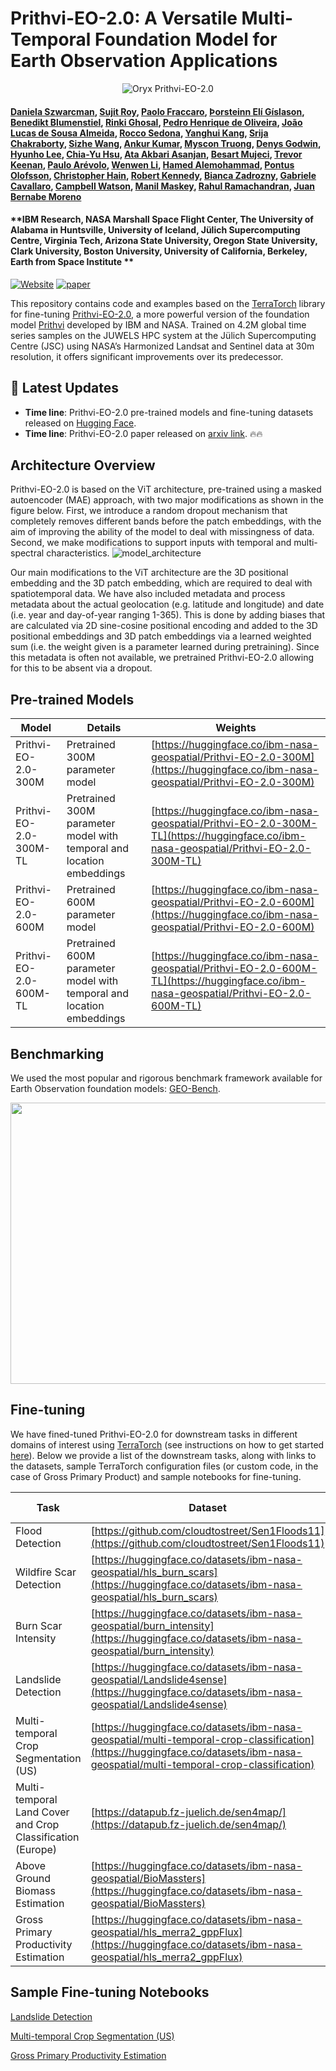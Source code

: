 # Prithvi-EO-2.0: A Versatile Multi-Temporal Foundation Model for Earth Observation Applications
<p align="center">
    <img src="https://i.imgur.com/waxVImv.png" alt="Oryx Prithvi-EO-2.0">
</p>

#### [Daniela Szwarcman](https://www.linkedin.com/in/daniela-szwarcman-60b55876/), [Sujit Roy](https://www.linkedin.com/in/sujit-roy01/), [Paolo Fraccaro](https://www.linkedin.com/in/paolo-fraccaro-3b85371b/?originalSubdomain=uk), [Þorsteinn Elí Gíslason](https://www.linkedin.com/in/%C3%BEorsteinn-el%C3%AD-g%C3%ADslason-a6ab951a9), [Benedikt Blumenstiel](https://www.linkedin.com/in/blumenstiel/), [Rinki Ghosal](https://www.linkedin.com/in/rinki-ghosal-5b2a41106/), [Pedro Henrique de Oliveira](https://www.linkedin.com/in/pedro-henrique-conrado-ferreira-de-oliveira-420377220/), [João Lucas de Sousa Almeida](https://www.linkedin.com/in/jo%C3%A3o-lucas-de-sousa-almeida-a08b9255/), [Rocco Sedona](https://www.linkedin.com/in/rocco-sedona-79812749/), [Yanghui Kang](https://www.linkedin.com/in/yanghui-kang-797aa33a/), [Srija Chakraborty](https://www.linkedin.com/in/chakrabortysrija/), [Sizhe Wang](https://scholar.google.com/citations?user=bucEAU0AAAAJ&hl=en), [Ankur Kumar](https://www.linkedin.com/in/ankurk017/), [Myscon Truong](https://www.linkedin.com/in/myscon-truong/), [Denys Godwin](https://www.linkedin.com/in/denys-godwin-43a49188/), [Hyunho Lee](https://scholar.google.com/citations?user=oOwJeyQAAAAJ), [Chia-Yu Hsu](https://www.linkedin.com/in/chiayu-hsu/), [Ata Akbari Asanjan](https://www.linkedin.com/in/ataakbariasanjan/), [Besart Mujeci](https://www.linkedin.com/in/besart/), [Trevor Keenan](https://www.linkedin.com/in/trevor-keenan/), [Paulo Arévolo](https://scholar.google.com/citations?user=AwYBme4AAAAJ&hl=en), [Wenwen Li](https://www.linkedin.com/in/wenwenli/), [Hamed Alemohammad](https://www.linkedin.com/in/hamedalemo/), [Pontus Olofsson](https://www.linkedin.com/in/pontus-olofsson-057701255/), [Christopher Hain](https://www.linkedin.com/in/christopher-hain-5b465917b/), [Robert Kennedy](https://scholar.google.com/citations?user=I-2_GUcAAAAJ&hl=en), [Bianca Zadrozny](https://www.linkedin.com/in/biancazadrozny/), [Gabriele Cavallaro](https://www.linkedin.com/in/dr-gabriele-cavallaro/), [Campbell Watson](https://www.linkedin.com/in/campbell-watson-819101100/), [Manil Maskey](https://www.linkedin.com/in/manilmaskey/), [Rahul Ramachandran](https://www.linkedin.com/in/rramachandran05/), [Juan Bernabe Moreno](https://www.linkedin.com/in/bernabemoreno/)  

#### **IBM Research, NASA Marshall Space Flight Center, The University of Alabama in Huntsville, University of Iceland, Jülich Supercomputing Centre, Virginia Tech, Arizona State University, Oregon State University, Clark University, Boston University, University of California, Berkeley, Earth from Space Institute **

[![Website](https://img.shields.io/badge/Project-Website-87CEEB)](https://huggingface.co/ibm-nasa-geospatial)
[![paper](https://img.shields.io/badge/arXiv-Paper-<COLOR>.svg)]()

This repository contains code and examples based on the [TerraTorch](https://github.com/IBM/terratorch) library for fine-tuning [Prithvi-EO-2.0](https://huggingface.co/spaces/ibm-nasa-geospatial/Prithvi-EO-2.0-Demo), a more powerful version of the foundation model [Prithvi](https://huggingface.co/ibm-nasa-geospatial/Prithvi-100M) developed by IBM and NASA. Trained on 4.2M global time series samples on the JUWELS HPC system at the Jülich Supercomputing Centre (JSC) using NASA’s Harmonized Landsat and Sentinel data at 30m resolution, it offers significant improvements over its predecessor. 

## 📢 Latest Updates

- **Time line**: Prithvi-EO-2.0 pre-trained models and fine-tuning datasets released on [Hugging Face](https://huggingface.co/ibm-nasa-geospatial). 
- **Time line**: Prithvi-EO-2.0 paper released on [arxiv link](). 🔥🔥

## Architecture Overview

Prithvi-EO-2.0 is based on the ViT architecture, pre-trained using a masked autoencoder (MAE) approach, with two major modifications as shown in the figure below. First, we introduce a random dropout mechanism that completely removes different bands before the patch embeddings, with the aim of improving the ability of the model to deal with missingness of data. Second, we make modifications to support inputs with temporal and multi-spectral characteristics. 
![model_architecture](https://github.com/user-attachments/assets/d9d52807-f7ca-48bc-b010-e5178f790155)

Our main modifications to the ViT architecture are the 3D positional embedding and the 3D patch embedding, which are required to deal with spatiotemporal data. We have also included metadata and process metadata about the actual geolocation (e.g. latitude and longitude) and date (i.e. year and day-of-year ranging 1-365). This is done by adding biases that are calculated via 2D sine-cosine positional encoding and added to the 3D positional embeddings and 3D patch embeddings via a learned weighted sum (i.e. the weight given is a parameter learned during pretraining). Since this metadata is often not available, we pretrained Prithvi-EO-2.0 allowing for this to be absent via a dropout.

## Pre-trained Models

| Model | Details | Weights |
| ------------- | ------------- | ------------- |
|Prithvi-EO-2.0-300M   | Pretrained 300M parameter model  | [https://huggingface.co/ibm-nasa-geospatial/Prithvi-EO-2.0-300M](https://huggingface.co/ibm-nasa-geospatial/Prithvi-EO-2.0-300M)  |
|Prithvi-EO-2.0-300M-TL   | Pretrained 300M parameter model with temporal and location embeddings | [https://huggingface.co/ibm-nasa-geospatial/Prithvi-EO-2.0-300M-TL](https://huggingface.co/ibm-nasa-geospatial/Prithvi-EO-2.0-300M-TL)  |
|Prithvi-EO-2.0-600M   | Pretrained 600M parameter model  | [https://huggingface.co/ibm-nasa-geospatial/Prithvi-EO-2.0-600M](https://huggingface.co/ibm-nasa-geospatial/Prithvi-EO-2.0-600M) |
|Prithvi-EO-2.0-600M-TL   | Pretrained 600M parameter model with temporal and location embeddings | [https://huggingface.co/ibm-nasa-geospatial/Prithvi-EO-2.0-600M-TL](https://huggingface.co/ibm-nasa-geospatial/Prithvi-EO-2.0-600M-TL)   |


## Benchmarking

We used the most popular and rigorous benchmark framework available for Earth Observation foundation models: [GEO-Bench](https://github.com/ServiceNow/geo-bench). 

<img src="https://github.com/user-attachments/assets/fc976298-dffb-45ed-906e-b561c89ead65" width="750" height="450">


## Fine-tuning

We have fined-tuned Prithvi-EO-2.0 for downstream tasks in different domains of interest using [TerraTorch](https://github.com/IBM/terratorch) (see instructions on how to get started [here](https://github.com/IBM/terratorch?tab=readme-ov-file#pip)). Below we provide a list of the downstream tasks, along with links to the datasets, sample TerraTorch configuration files (or custom code, in the case of Gross Primary Product) and sample notebooks for fine-tuning.

| Task | Dataset | TerraTorch Config/Code | 
| ------------- | ------------- | ------------- |
|Flood Detection|[https://github.com/cloudtostreet/Sen1Floods11](https://github.com/cloudtostreet/Sen1Floods11)| | 
|Wildfire Scar Detection| [https://huggingface.co/datasets/ibm-nasa-geospatial/hls_burn_scars](https://huggingface.co/datasets/ibm-nasa-geospatial/hls_burn_scars)| | 
|Burn Scar Intensity| [https://huggingface.co/datasets/ibm-nasa-geospatial/burn_intensity](https://huggingface.co/datasets/ibm-nasa-geospatial/burn_intensity)|[test_burnintensity.yaml](https://github.com/NASA-IMPACT/Prithvi-EO-2.0/blob/main/test_burnintensity.yaml)| 
|Landslide Detection|[https://huggingface.co/datasets/ibm-nasa-geospatial/Landslide4sense](https://huggingface.co/datasets/ibm-nasa-geospatial/Landslide4sense) | [test_landslide.yaml](https://github.com/NASA-IMPACT/Prithvi-EO-2.0/blob/main/test_landslide.yaml)|
|Multi-temporal Crop Segmentation (US)| [https://huggingface.co/datasets/ibm-nasa-geospatial/multi-temporal-crop-classification](https://huggingface.co/datasets/ibm-nasa-geospatial/multi-temporal-crop-classification)| 
|Multi-temporal Land Cover and Crop Classification (Europe)|[https://datapub.fz-juelich.de/sen4map/](https://datapub.fz-juelich.de/sen4map/) | [sen4map_land-cover.yaml](https://github.com/NASA-IMPACT/Prithvi-EO-2.0/blob/main/sen4map_land-cover.yaml)  [sen4map_crops.yaml](https://github.com/NASA-IMPACT/Prithvi-EO-2.0/blob/main/sen4map_crops.yaml)
|Above Ground Biomass Estimation| [https://huggingface.co/datasets/ibm-nasa-geospatial/BioMassters](https://huggingface.co/datasets/ibm-nasa-geospatial/BioMassters)|[test_biomassters.yaml](https://github.com/NASA-IMPACT/Prithvi-EO-2.0/blob/main/test_biomassters.yaml) |
|Gross Primary Productivity Estimation|[https://huggingface.co/datasets/ibm-nasa-geospatial/hls_merra2_gppFlux](https://huggingface.co/datasets/ibm-nasa-geospatial/hls_merra2_gppFlux)| 

## Sample Fine-tuning Notebooks

[Landslide Detection](https://github.com/NASA-IMPACT/Prithvi-EO-2.0/blob/main/examples/example_landslide4sense.ipynb) 

[Multi-temporal Crop Segmentation (US)](https://github.com/NASA-IMPACT/Prithvi-EO-2.0/blob/main/examples/example_multitemporalcrop.ipynb)

[Gross Primary Productivity Estimation](https://github.com/NASA-IMPACT/Prithvi-EO-2.0/blob/refactory/examples/carbon_flux/main_flux_finetune_baselines_trainer.ipynb)
